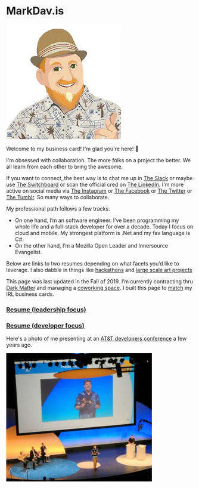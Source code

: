 # MarkDav.is

![me](me-pixel-alpha.png)

Welcome to my business card!  I'm glad you're here! 🎉

I'm obsessed with collaboration.  The more folks on a project the better. We all learn from each other to bring the awesome.

If you want to connect, the best way is to chat me up in [The Slack](http://eugenetech.slack.com) or maybe use [The Switchboard](http://eugenetech.switchboardhq.com) or scan the official cred on [The LinkedIn](https://www.linkedin.com/in/markdavs/). I'm more active on 
social media via [The Instagram](http://instagram.com/markedavis) or [The Facebook](https://www.facebook.com/MarkTheDavis) or [The Twitter](https://twitter.com/nohorse) or [The Tumblr](https://markdav-is.tumblr.com/). So many ways to collaborate.

My professional path follows a few tracks.  
- On one hand, I’m an software engineer.  I’ve been programming my whole life and a full-stack developer for over a decade. Today I focus on cloud and mobile. My strongest platform is .Net and my fav language is C#.
- On the other hand, I’m a Mozilla Open Leader and Innersource Evangelist.  

Below are links to two resumes depending on what facets you’d like to leverage.  I also dabble in things like [hackathons](http://openeugenefest.org) and [large scale art projects](http://king-pong.com)

This page was last updated in the Fall of 2019.  I’m currently contracting thru [Dark Matter](http://darkmatter.consulting) and managing a [coworking space](http://codechops.com).  I built this page to [match](http://markdav.is) my IRL business cards.

### [Resume (leadership focus)](MED-Resume-2018-Open-Leader.pdf)

### [Resume (developer focus)](https://github.com/nohorse/markdav-is/blob/master/docs/MED%20Resume%202019%20Dev.pdf)

Here's a photo of me presenting at an [AT&T developers conference](https://www.youtube.com/watch?feature=player_detailpage&v=rwDRFM2hcsY&t=314) a few years ago.

![speaking](Speaking.png)
